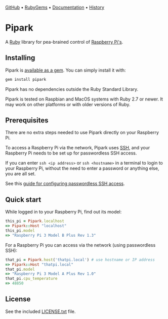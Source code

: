 [GitHub](https://github.com/lllisteu/pipark) • [RubyGems](https://rubygems.org/gems/pipark) • [Documentation](https://www.rubydoc.info/gems/pipark) • [History](History.md)

# Pipark

A [Ruby](https://www.ruby-lang.org/) library for pea-brained control of [Raspberry Pi's](https://www.raspberrypi.com/).

## Installing

Pipark is [available as a gem](https://rubygems.org/gems/pipark). You can simply install it with:

```bash
gem install pipark
```

Pipark has no dependencies outside the Ruby Standard Library.

Pipark is tested on Raspbian and MacOS systems with Ruby 2.7 or newer. It may work on other platforms or with older versions of Ruby.

## Prerequisites

There are no extra steps needed to use Pipark directly on your Raspberry Pi.

To access a Raspberry Pi via the network, Pipark uses [SSH](https://en.wikipedia.org/wiki/Secure_Shell), and your Raspberry Pi needs to be set up for passwordless SSH access.

If you can enter `ssh <ip address>` or `ssh <hostname>` in a terminal to login to your Raspberry Pi, without the need to enter a password or anything else, you are all set.

See this [guide for configuring passwordless SSH access](https://www.raspberrypi.com/documentation/computers/remote-access.html#passwordless-ssh-access).

## Quick start

While logged in to your Raspberry Pi, find out its model:

```ruby
this_pi = Pipark.localhost
=> Pipark::Host "localhost"
this_pi.model
=> "Raspberry Pi 3 Model B Plus Rev 1.3"
```

For a Raspberry Pi you can access via the network (using passwordless SSH):

```ruby
that_pi = Pipark.host('thatpi.local') # use hostname or IP address
=> Pipark::Host "thatpi.local"
that_pi.model
=> "Raspberry Pi 3 Model A Plus Rev 1.0"
that_pi.cpu_temperature
=> 48850
```

## License

See the included [LICENSE.txt](LICENSE.txt) file.
